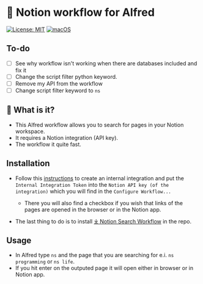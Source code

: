 #  📝 Notion workflow for Alfred

[![License: MIT](https://img.shields.io/badge/License-MIT-yellow.svg)](https://opensource.org/licenses/MIT)
[![macOS](https://svgshare.com/i/ZjP.svg)](https://svgshare.com/i/ZjP.svg)

## To-do

- [ ] See why workflow isn't working when there are databases included and fix it
- [ ] Change the script filter python keyword.
- [ ] Remove my API from the workflow
- [ ] Change script filter keyword to `ns`

## 🤔 What is it?

- This Alfred workflow allows you to search for pages in your Notion workspace.
- It requires a Notion integration (API key).
- The workflow it quite fast.

## Installation

- Follow this [instructions](https://www.notion.so/help/create-integrations-with-the-notion-api#create-an-internal-integration) to create an internal integration and put the `Internal Integration Token` into the `Notion API key (of the integration)` which you will find in the `Configure Workflow...`

  - There you will also find a checkbox if you wish that links of the pages are opened in the browser or in the Notion app.
  
- The last thing to do is to install [⤓ Notion Search Workflow](https://github.com/svenko99/alfred-notion/raw/main/notion_search.alfredworkflow) in the repo.

## Usage
- In Alfred type `ns` and the page that you are searching for e.i. `ns programming` or `ns life`.
- If you hit enter on the outputed page it will open either in browser or in Notion app.

